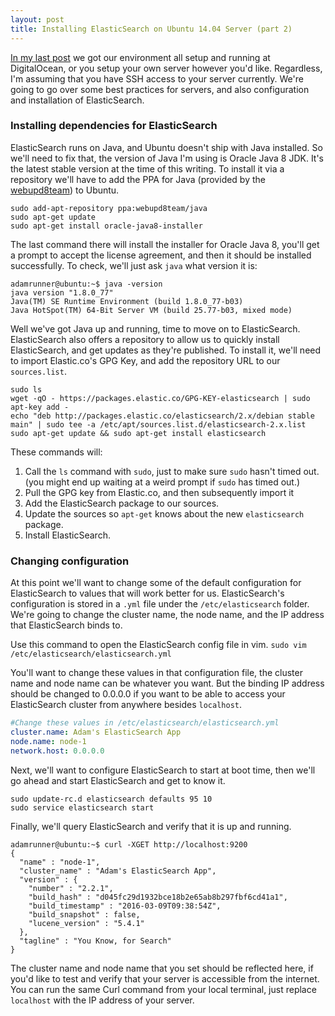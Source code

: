 ```yaml
---
layout: post
title: Installing ElasticSearch on Ubuntu 14.04 Server (part 2)
---
```


[In my last post](/2016-03-24-elastic-search-part-1) we got our environment all setup and running at DigitalOcean, or you setup your own server however you'd like. Regardless, I'm assuming that you have SSH access to your server currently. We're going to go over some best practices for servers, and also configuration and installation of ElasticSearch.

### Installing dependencies for ElasticSearch
ElasticSearch runs on Java, and Ubuntu doesn't ship with Java installed. So we'll need to fix that, the version of Java I'm using is Oracle Java 8 JDK. It's the latest stable version at the time of this writing. To install it via a repository we'll have to add the PPA for Java (provided by the [webupd8team](http://www.webupd8.org/)) to Ubuntu.

~~~
sudo add-apt-repository ppa:webupd8team/java
sudo apt-get update
sudo apt-get install oracle-java8-installer
~~~

The last command there will install the installer for Oracle Java 8, you'll get a prompt to accept the license agreement, and then it should be installed successfully.
To check, we'll just ask `java` what version it is:

~~~
adamrunner@ubuntu:~$ java -version
java version "1.8.0_77"
Java(TM) SE Runtime Environment (build 1.8.0_77-b03)
Java HotSpot(TM) 64-Bit Server VM (build 25.77-b03, mixed mode)
~~~

Well we've got Java up and running, time to move on to ElasticSearch. ElasticSearch also offers a repository to allow us to quickly install ElasticSearch, and get updates as they're published. To install it, we'll need to import Elastic.co's GPG Key, and add the repository URL to our `sources.list`.

~~~
sudo ls
wget -qO - https://packages.elastic.co/GPG-KEY-elasticsearch | sudo apt-key add -
echo "deb http://packages.elastic.co/elasticsearch/2.x/debian stable main" | sudo tee -a /etc/apt/sources.list.d/elasticsearch-2.x.list
sudo apt-get update && sudo apt-get install elasticsearch
~~~

These commands will:

1. Call the `ls` command with `sudo`, just to make sure `sudo` hasn't timed out. (you might end up waiting at a weird prompt if `sudo` has timed out.)
1. Pull the GPG key from Elastic.co, and then subsequently import it
1. Add the ElasticSearch package to our sources.
1. Update the sources so `apt-get` knows about the new `elasticsearch` package.
1. Install ElasticSearch.

### Changing configuration
At this point we'll want to change some of the default configuration for ElasticSearch to values that will work better for us. ElasticSearch's configuration is stored in a `.yml` file under the `/etc/elasticsearch` folder. We're going to change the cluster name, the node name, and the IP address that ElasticSearch binds to.

Use this command to open the ElasticSearch config file in vim. `sudo vim /etc/elasticsearch/elasticsearch.yml`

You'll want to change these values in that configuration file, the cluster name and node name can be whatever you want. But the binding IP address should be changed to 0.0.0.0 if you want to be able to access your ElasticSearch cluster from anywhere besides `localhost`.

~~~yml
#Change these values in /etc/elasticsearch/elasticsearch.yml
cluster.name: Adam's ElasticSearch App
node.name: node-1
network.host: 0.0.0.0
~~~

Next, we'll want to configure ElasticSearch to start at boot time, then we'll go ahead and start ElasticSearch and get to know it.

~~~
sudo update-rc.d elasticsearch defaults 95 10
sudo service elasticsearch start
~~~

Finally, we'll query ElasticSearch and verify that it is up and running.

~~~
adamrunner@ubuntu:~$ curl -XGET http://localhost:9200
{
  "name" : "node-1",
  "cluster_name" : "Adam's ElasticSearch App",
  "version" : {
    "number" : "2.2.1",
    "build_hash" : "d045fc29d1932bce18b2e65ab8b297fbf6cd41a1",
    "build_timestamp" : "2016-03-09T09:38:54Z",
    "build_snapshot" : false,
    "lucene_version" : "5.4.1"
  },
  "tagline" : "You Know, for Search"
}
~~~

The cluster name and node name that you set should be reflected here, if you'd like to test and verify that your server is accessible from the internet. You can run the same Curl command from your local terminal, just replace `localhost` with the IP address of your server.
